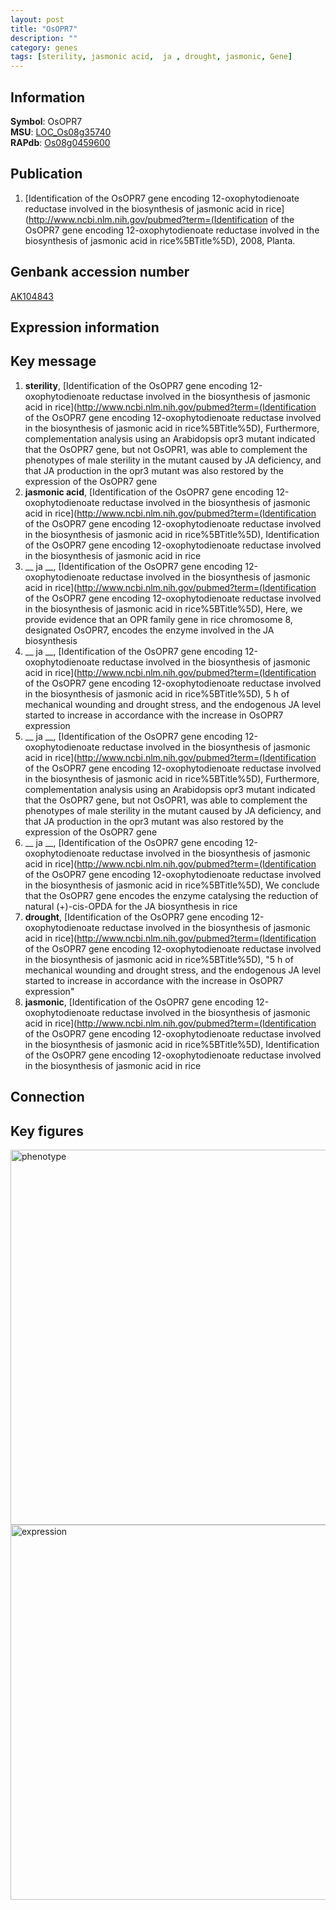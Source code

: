 ```yaml
---
layout: post
title: "OsOPR7"
description: ""
category: genes
tags: [sterility, jasmonic acid,  ja , drought, jasmonic, Gene]
---
```


## Information
__Symbol__: OsOPR7  
__MSU__: [LOC_Os08g35740](http://rice.plantbiology.msu.edu/cgi-bin/ORF_infopage.cgi?orf=LOC_Os08g35740)  
__RAPdb__: [Os08g0459600](http://rapdb.dna.affrc.go.jp/viewer/gbrowse_details/irgsp1?name=Os08g0459600)  

## Publication
1. [Identification of the OsOPR7 gene encoding 12-oxophytodienoate reductase involved in the biosynthesis of jasmonic acid in rice](http://www.ncbi.nlm.nih.gov/pubmed?term=(Identification of the OsOPR7 gene encoding 12-oxophytodienoate reductase involved in the biosynthesis of jasmonic acid in rice%5BTitle%5D), 2008, Planta.

## Genbank accession number
[AK104843](http://www.ncbi.nlm.nih.gov/nuccore/AK104843)

## Expression information

## Key message
1. __sterility__, [Identification of the OsOPR7 gene encoding 12-oxophytodienoate reductase involved in the biosynthesis of jasmonic acid in rice](http://www.ncbi.nlm.nih.gov/pubmed?term=(Identification of the OsOPR7 gene encoding 12-oxophytodienoate reductase involved in the biosynthesis of jasmonic acid in rice%5BTitle%5D),  Furthermore, complementation analysis using an Arabidopsis opr3 mutant indicated that the OsOPR7 gene, but not OsOPR1, was able to complement the phenotypes of male sterility in the mutant caused by JA deficiency, and that JA production in the opr3 mutant was also restored by the expression of the OsOPR7 gene
2. __jasmonic acid__, [Identification of the OsOPR7 gene encoding 12-oxophytodienoate reductase involved in the biosynthesis of jasmonic acid in rice](http://www.ncbi.nlm.nih.gov/pubmed?term=(Identification of the OsOPR7 gene encoding 12-oxophytodienoate reductase involved in the biosynthesis of jasmonic acid in rice%5BTitle%5D), Identification of the OsOPR7 gene encoding 12-oxophytodienoate reductase involved in the biosynthesis of jasmonic acid in rice
3. __ ja __, [Identification of the OsOPR7 gene encoding 12-oxophytodienoate reductase involved in the biosynthesis of jasmonic acid in rice](http://www.ncbi.nlm.nih.gov/pubmed?term=(Identification of the OsOPR7 gene encoding 12-oxophytodienoate reductase involved in the biosynthesis of jasmonic acid in rice%5BTitle%5D),  Here, we provide evidence that an OPR family gene in rice chromosome 8, designated OsOPR7, encodes the enzyme involved in the JA biosynthesis
4. __ ja __, [Identification of the OsOPR7 gene encoding 12-oxophytodienoate reductase involved in the biosynthesis of jasmonic acid in rice](http://www.ncbi.nlm.nih.gov/pubmed?term=(Identification of the OsOPR7 gene encoding 12-oxophytodienoate reductase involved in the biosynthesis of jasmonic acid in rice%5BTitle%5D), 5 h of mechanical wounding and drought stress, and the endogenous JA level started to increase in accordance with the increase in OsOPR7 expression
5. __ ja __, [Identification of the OsOPR7 gene encoding 12-oxophytodienoate reductase involved in the biosynthesis of jasmonic acid in rice](http://www.ncbi.nlm.nih.gov/pubmed?term=(Identification of the OsOPR7 gene encoding 12-oxophytodienoate reductase involved in the biosynthesis of jasmonic acid in rice%5BTitle%5D),  Furthermore, complementation analysis using an Arabidopsis opr3 mutant indicated that the OsOPR7 gene, but not OsOPR1, was able to complement the phenotypes of male sterility in the mutant caused by JA deficiency, and that JA production in the opr3 mutant was also restored by the expression of the OsOPR7 gene
6. __ ja __, [Identification of the OsOPR7 gene encoding 12-oxophytodienoate reductase involved in the biosynthesis of jasmonic acid in rice](http://www.ncbi.nlm.nih.gov/pubmed?term=(Identification of the OsOPR7 gene encoding 12-oxophytodienoate reductase involved in the biosynthesis of jasmonic acid in rice%5BTitle%5D),  We conclude that the OsOPR7 gene encodes the enzyme catalysing the reduction of natural (+)-cis-OPDA for the JA biosynthesis in rice
7. __drought__, [Identification of the OsOPR7 gene encoding 12-oxophytodienoate reductase involved in the biosynthesis of jasmonic acid in rice](http://www.ncbi.nlm.nih.gov/pubmed?term=(Identification of the OsOPR7 gene encoding 12-oxophytodienoate reductase involved in the biosynthesis of jasmonic acid in rice%5BTitle%5D), "5 h of mechanical wounding and drought stress, and the endogenous JA level started to increase in accordance with the increase in OsOPR7 expression"
8. __jasmonic__, [Identification of the OsOPR7 gene encoding 12-oxophytodienoate reductase involved in the biosynthesis of jasmonic acid in rice](http://www.ncbi.nlm.nih.gov/pubmed?term=(Identification of the OsOPR7 gene encoding 12-oxophytodienoate reductase involved in the biosynthesis of jasmonic acid in rice%5BTitle%5D), Identification of the OsOPR7 gene encoding 12-oxophytodienoate reductase involved in the biosynthesis of jasmonic acid in rice

## Connection

## Key figures
<img src="http://ricencode.github.io/images/OsOPR7.pheno.png" alt="phenotype"  style="width: 600px;"/>

<img src="http://ricencode.github.io/images/OsOPR7.exp.png" alt="expression"  style="width: 600px;"/>


